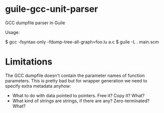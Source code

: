 # guile-gcc-unit-parser
GCC dumpfile parser in Guile

Usage:

$ gcc -fsyntax-only -fdump-tree-all-graph=foo.lu a.c
$ guile -L . main.scm

# Limitations

The GCC dumpfile doesn't contain the parameter names of function parameters.
This is pretty bad but for wrapper generation we need to specify extra metadata anyhow:
- What to do with data pointed to pointers. Free it? Copy it? What?
- What kind of strings are strings, if there are any? Zero-terminated? What?
